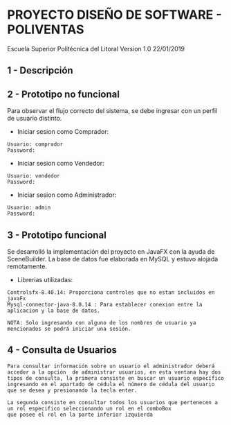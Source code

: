 PROYECTO DISEÑO DE SOFTWARE - POLIVENTAS
======================
Escuela Superior Politécnica del Litoral Version 1.0 22/01/2019

1 - Descripción
---------------


2 - Prototipo no funcional
---------------
Para observar el flujo correcto del sistema, se debe ingresar con un perfil de usuario distinto.

* Iniciar sesion como Comprador:
```
Usuario: comprador
Password:

```
* Iniciar sesion como Vendedor:

```
Usuario: vendedor
Password:
```

* Iniciar sesion como Administrador:

```
Usuario: admin
Password:
```
3 - Prototipo funcional
---------------
Se desarrolló la implementación del proyecto en JavaFX con la ayuda de SceneBuilder. La base de datos fue elaborada en MySQL y estuvo alojada remotamente.

* Librerias utilizadas:

```
Controlsfx-8.40.14: Proporciona controles que no estan incluidos en javaFx
Mysql-connector-java-8.0.14 : Para establecer conexion entre la aplicacion y la base de datos.
```

```
NOTA: Solo ingresando con alguno de los nombres de usuario ya mencionados se podrá iniciar una sesión.
```
4 - Consulta de Usuarios
-----------------
````````````````
Para consultar información sobre un usuario el administrador deberá acceder a la opción  de administrar usuarios, en esta ventana hay dos tipos de consulta, la primera consiste en buscar un usuario específico ingresando en el apartado de cédula el número de cédula del usuario que se desea y presionando la tecla enter.

La segunda consiste en consultar todos los usuarios que pertenecen a un rol especifico seleccionando un rol en el comboBox
que posee el rol en la parte inferior izquierda
````````````````
